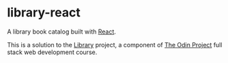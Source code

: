 # library-react

A library book catalog built with [React](https://reactjs.org/).

This is a solution to the [Library](https://www.theodinproject.com/courses/javascript/lessons/library) project, a component of [The Odin Project](https://www.theodinproject.com/) full stack web development course.
